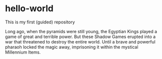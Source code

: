 # hello-world
This is my first (guided) repository

 Long ago, when the pyramids were still young, the Egyptian Kings played a game of great and terrible power. But these Shadow Games erupted into a war that threatened to destroy the entire world. Until a brave and powerful pharaoh locked the magic away, imprisoning it within the mystical Millennium Items.
